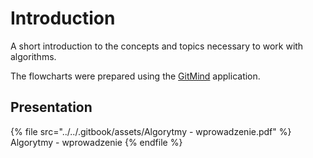 # Introduction

A short introduction to the concepts and topics necessary to work with algorithms. 

The flowcharts were prepared using the [GitMind](https://gitmind.com) application.

## Presentation

{% file src="../../.gitbook/assets/Algorytmy - wprowadzenie.pdf" %}
Algorytmy - wprowadzenie
{% endfile %}
